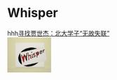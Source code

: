 # Whisper
hhh[寻找贾世杰：北大学子“无故失联”](https://github.com/spiralofsilence/Whisper/blob/master/%E6%B2%AA%E4%B8%8A%E6%89%93%E5%B7%A5%E5%B0%91%E5%B9%B4%EF%BC%9A%E7%88%B1%E6%8B%BC%E6%89%8D%E4%BC%9A%E8%B5%A2.pdf)
<br/>
<img src="/WechatIMG180.png" width="100" height="80">
